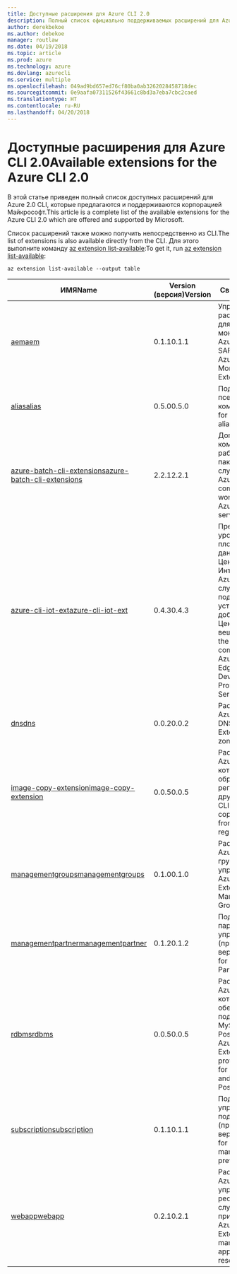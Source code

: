 ```yaml
---
title: Доступные расширения для Azure CLI 2.0
description: Полный список официально поддерживаемых расширений для Azure CLI 2.0.
author: derekbekoe
ms.author: debekoe
manager: routlaw
ms.date: 04/19/2018
ms.topic: article
ms.prod: azure
ms.technology: azure
ms.devlang: azurecli
ms.service: multiple
ms.openlocfilehash: 049ad9bd657ed76cf80ba0ab3262028458718dec
ms.sourcegitcommit: 0e9aafa07311526f43661c8bd3a7eba7cbc2caed
ms.translationtype: HT
ms.contentlocale: ru-RU
ms.lasthandoff: 04/20/2018
---
```

# <a name="available-extensions-for-the-azure-cli-20"></a><span data-ttu-id="228fa-103">Доступные расширения для Azure CLI 2.0</span><span class="sxs-lookup"><span data-stu-id="228fa-103">Available extensions for the Azure CLI 2.0</span></span>

<span data-ttu-id="228fa-104">В этой статье приведен полный список доступных расширений для Azure 2.0 CLI, которые предлагаются и поддерживаются корпорацией Майкрософт.</span><span class="sxs-lookup"><span data-stu-id="228fa-104">This article is a complete list of the available extensions for the Azure CLI 2.0 which are offered and supported by Microsoft.</span></span>

<span data-ttu-id="228fa-105">Список расширений также можно получить непосредственно из CLI.</span><span class="sxs-lookup"><span data-stu-id="228fa-105">The list of extensions is also available directly from the CLI.</span></span> <span data-ttu-id="228fa-106">Для этого выполните команду [az extension list-available](/cli/azure/extension?view=azure-cli-latest#az-extension-list-available):</span><span class="sxs-lookup"><span data-stu-id="228fa-106">To get it, run [az extension list-available](/cli/azure/extension?view=azure-cli-latest#az-extension-list-available):</span></span>

```azurecli
az extension list-available --output table
```

| <span data-ttu-id="228fa-107">ИМЯ</span><span class="sxs-lookup"><span data-stu-id="228fa-107">Name</span></span> | <span data-ttu-id="228fa-108">Version (версия)</span><span class="sxs-lookup"><span data-stu-id="228fa-108">Version</span></span> | <span data-ttu-id="228fa-109">Сводка</span><span class="sxs-lookup"><span data-stu-id="228fa-109">Summary</span></span> | <span data-ttu-id="228fa-110">Предварительный просмотр</span><span class="sxs-lookup"><span data-stu-id="228fa-110">Preview</span></span> |
|------|---------|---------|---------|
| [<span data-ttu-id="228fa-111">aem</span><span class="sxs-lookup"><span data-stu-id="228fa-111">aem</span></span>](https://github.com/Azure/azure-cli-extensions) | <span data-ttu-id="228fa-112">0.1.1</span><span class="sxs-lookup"><span data-stu-id="228fa-112">0.1.1</span></span> | <span data-ttu-id="228fa-113">Управление расширениями для улучшенного мониторинга Azure для SAP.</span><span class="sxs-lookup"><span data-stu-id="228fa-113">Manage Azure Enhanced Monitoring Extensions for SAP</span></span> |  |
| [<span data-ttu-id="228fa-114">alias</span><span class="sxs-lookup"><span data-stu-id="228fa-114">alias</span></span>](https://github.com/Azure/azure-cli-extensions) | <span data-ttu-id="228fa-115">0.5.0</span><span class="sxs-lookup"><span data-stu-id="228fa-115">0.5.0</span></span> | <span data-ttu-id="228fa-116">Поддержка псевдонимов команд.</span><span class="sxs-lookup"><span data-stu-id="228fa-116">Support for command aliases</span></span> | <span data-ttu-id="228fa-117">Yes</span><span class="sxs-lookup"><span data-stu-id="228fa-117">Yes</span></span> |
| [<span data-ttu-id="228fa-118">azure-batch-cli-extensions</span><span class="sxs-lookup"><span data-stu-id="228fa-118">azure-batch-cli-extensions</span></span>](https://github.com/Azure/azure-batch-cli-extensions) | <span data-ttu-id="228fa-119">2.2.1</span><span class="sxs-lookup"><span data-stu-id="228fa-119">2.2.1</span></span> | <span data-ttu-id="228fa-120">Дополнительные команды для работы с пакетной службой Azure.</span><span class="sxs-lookup"><span data-stu-id="228fa-120">Additional commands for working with Azure Batch service</span></span> |  |
| [<span data-ttu-id="228fa-121">azure-cli-iot-ext</span><span class="sxs-lookup"><span data-stu-id="228fa-121">azure-cli-iot-ext</span></span>](https://github.com/azure/azure-iot-cli-extension) | <span data-ttu-id="228fa-122">0.4.3</span><span class="sxs-lookup"><span data-stu-id="228fa-122">0.4.3</span></span> | <span data-ttu-id="228fa-123">Предоставление уровня команд плоскости данных для Центра Интернета вещей Azure, IoT Edge и службы подготовки устройств к добавлению в Центр Интернета вещей.</span><span class="sxs-lookup"><span data-stu-id="228fa-123">Provides the data plane command layer for Azure IoT Hub, IoT Edge and IoT Device Provisioning Service</span></span> |  |
| [<span data-ttu-id="228fa-124">dns</span><span class="sxs-lookup"><span data-stu-id="228fa-124">dns</span></span>](https://github.com/Azure/azure-cli-extensions) | <span data-ttu-id="228fa-125">0.0.2</span><span class="sxs-lookup"><span data-stu-id="228fa-125">0.0.2</span></span> | <span data-ttu-id="228fa-126">Расширение Azure CLI для зон DNS.</span><span class="sxs-lookup"><span data-stu-id="228fa-126">An Azure CLI Extension for DNS zones</span></span> |  |
| [<span data-ttu-id="228fa-127">image-copy-extension</span><span class="sxs-lookup"><span data-stu-id="228fa-127">image-copy-extension</span></span>](https://github.com/Azure/azure-cli-extensions) | <span data-ttu-id="228fa-128">0.0.5</span><span class="sxs-lookup"><span data-stu-id="228fa-128">0.0.5</span></span> | <span data-ttu-id="228fa-129">Расширение Azure CLI, которое копирует образы из одного региона в другой.</span><span class="sxs-lookup"><span data-stu-id="228fa-129">An Azure CLI Extension that copies images from region to region.</span></span> |  |
| [<span data-ttu-id="228fa-130">managementgroups</span><span class="sxs-lookup"><span data-stu-id="228fa-130">managementgroups</span></span>](https://github.com/Azure/azure-cli-extensions) | <span data-ttu-id="228fa-131">0.1.0</span><span class="sxs-lookup"><span data-stu-id="228fa-131">0.1.0</span></span> | <span data-ttu-id="228fa-132">Расширение Azure CLI для групп управления.</span><span class="sxs-lookup"><span data-stu-id="228fa-132">An Azure CLI Extension for Management Groups</span></span> |  |
| [<span data-ttu-id="228fa-133">managementpartner</span><span class="sxs-lookup"><span data-stu-id="228fa-133">managementpartner</span></span>](https://github.com/Azure/azure-cli-extensions) | <span data-ttu-id="228fa-134">0.1.2</span><span class="sxs-lookup"><span data-stu-id="228fa-134">0.1.2</span></span> | <span data-ttu-id="228fa-135">Поддержка партнера управления (предварительная версия).</span><span class="sxs-lookup"><span data-stu-id="228fa-135">Support for Management Partner preview</span></span> |  |
| [<span data-ttu-id="228fa-136">rdbms</span><span class="sxs-lookup"><span data-stu-id="228fa-136">rdbms</span></span>](https://github.com/Azure/azure-cli-extensions) | <span data-ttu-id="228fa-137">0.0.5</span><span class="sxs-lookup"><span data-stu-id="228fa-137">0.0.5</span></span> | <span data-ttu-id="228fa-138">Расширение Azure CLI, которое обеспечивает поддержку Azure MySQL и Azure PostgreSQL.</span><span class="sxs-lookup"><span data-stu-id="228fa-138">An Azure CLI Extension providing support for Azure MySQL and Azure PostgreSQL.</span></span> |  |
| [<span data-ttu-id="228fa-139">subscription</span><span class="sxs-lookup"><span data-stu-id="228fa-139">subscription</span></span>](https://github.com/Azure/azure-cli-extensions) | <span data-ttu-id="228fa-140">0.1.1</span><span class="sxs-lookup"><span data-stu-id="228fa-140">0.1.1</span></span> | <span data-ttu-id="228fa-141">Поддержка управления подписками (предварительная версия).</span><span class="sxs-lookup"><span data-stu-id="228fa-141">Support for subscription management preview.</span></span> |  |
| [<span data-ttu-id="228fa-142">webapp</span><span class="sxs-lookup"><span data-stu-id="228fa-142">webapp</span></span>](https://github.com/Azure/azure-cli-extensions) | <span data-ttu-id="228fa-143">0.2.1</span><span class="sxs-lookup"><span data-stu-id="228fa-143">0.2.1</span></span> | <span data-ttu-id="228fa-144">Расширение Azure CLI для управления ресурсами службы приложений.</span><span class="sxs-lookup"><span data-stu-id="228fa-144">An Azure CLI Extension to manage appservice resources</span></span> | <span data-ttu-id="228fa-145">Yes</span><span class="sxs-lookup"><span data-stu-id="228fa-145">Yes</span></span> |
